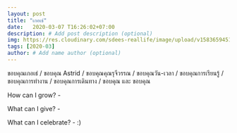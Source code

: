 ```yaml
---
layout: post
title: "เกอเธ่"
date:   2020-03-07 T16:26:02+07:00
description: # Add post description (optional)
img: https://res.cloudinary.com/sdees-reallife/image/upload/v1583659451/IMG_1088.jpg # Add image post (optional)
tags: [2020-03]
author: # Add name author (optional)
---
```

ขอบคุณเกอเธ่ / ขอบคุณ Astrid / ขอบคุณคุณรุจีวรรณ / ขอบคุณวัน-เวลา / ขอบคุณการเรียนรู้ / ขอบคุณการทำงาน / ขอบคุณการเดินทาง / ขอบคุณ และ ขอบคุณ

<i class="fa fa-child" style="color:plum"></i>

How can I grow? -

What can I give? -

What can I celebrate? - :)
